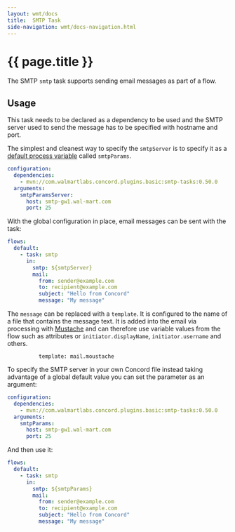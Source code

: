 ```yaml
---
layout: wmt/docs
title:  SMTP Task
side-navigation: wmt/docs-navigation.html
---
```


# {{ page.title }}

The SMTP `smtp` task supports sending email messages as part of a flow.

## Usage

This task needs to be declared as a dependency to be used and the SMTP server
used to send the message has to be specified with hostname and port.

The simplest and cleanest way to specify the `smtpServer` is to specify it as a 
[default process variable](../getting-started/configuration.html#default-process-variable)
called `smtpParams`.

```yaml
configuration:
  dependencies:
    - mvn://com.walmartlabs.concord.plugins.basic:smtp-tasks:0.50.0
  arguments:
    smtpParamsServer:
      host: smtp-gw1.wal-mart.com
      port: 25
```

With the global configuration in place, email messages can be sent with the task:

```yaml
flows:
  default:
    - task: smtp
      in:
        smtp: ${smtpServer}
        mail:
          from: sender@example.com
          to: recipient@example.com
          subject: "Hello from Concord"
          message: "My message"
```

The `message` can be replaced with a `template`. It is configured to
the name of a file that contains the message text. It is added into the email
via processing with [Mustache](https://mustache.github.io/) and can therefore
use variable values from the flow such as attributes or `initiator.displayName`,
`initiator.username` and others.

```
          template: mail.moustache
```

To specify the SMTP server in your own Concord file instead taking advantage of
a global default value you can set the parameter as an argument:

```yaml
configuration:
  dependencies:
    - mvn://com.walmartlabs.concord.plugins.basic:smtp-tasks:0.50.0
  arguments:
    smtpParams:
      host: smtp-gw1.wal-mart.com
      port: 25
```

And then use it:

```yaml
flows:
  default:
    - task: smtp
      in:
        smtp: ${smtpParams}
        mail:
          from: sender@example.com
          to: recipient@example.com
          subject: "Hello from Concord"
          message: "My message"
```
